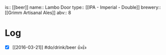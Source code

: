 is:: [[beer]]
name:: Lambo Door
type:: [[IPA - Imperial - Double]]
brewery:: [[Grimm Artisanal Ales]]
abv:: 8

# Log
- [x] [[2016-03-21]] #do/drink/beer 👍👍
